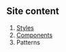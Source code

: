 ## Site content
1. [Styles](/design-system/styles)
2. [Components](/design-system/components) 
3. Patterns
